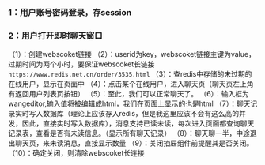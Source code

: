 ### 1：用户账号密码登录，存session

### 2：用户打开即时聊天窗口
（1）：创建webscoket链接
（2）：userid为key，webscoket链接主键为value，过期时间为两个小时，要保证webscoket长链接
`https://www.redis.net.cn/order/3535.html`
（3）：查redis中存储的未过期的在线用户，显示在页面中
（4）：点击某个在线用户，进入聊天页（聊天页左上角有返回用户列表页按钮）
（5）：至此，我们可以正常聊天了。
（6）：输入框为wangeditor,输入值将被编辑成html，我们在页面上显示的也是html
（7）：聊天记录实时写入数据库（理论上应该存入redis，但是我这里应该不会有这么高的并发，因此，直接实时写入数据库），消息支持已读未读，每次进入页面都查询聊天记录表，查看是否有未读信息。（显示所有聊天记录）
（8）：聊天聊一半，中途退出聊天页，来未读消息，直接显示数量
（9）：关闭抽屉组件前提醒其是否关闭。
（10）：确定关闭，则清除webscoket长连接